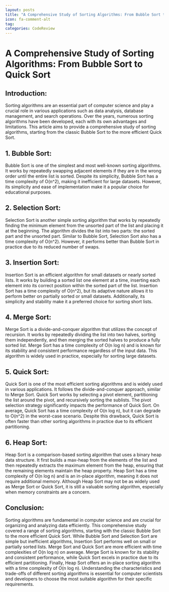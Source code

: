 ```yaml
---
layout: posts
title: "A Comprehensive Study of Sorting Algorithms: From Bubble Sort to Quick Sort"
icon: fa-comment-alt
tag:      
categories: CodeReview
---
```



# A Comprehensive Study of Sorting Algorithms: From Bubble Sort to Quick Sort

## Introduction:

Sorting algorithms are an essential part of computer science and play a crucial role in various applications such as data analysis, database management, and search operations. Over the years, numerous sorting algorithms have been developed, each with its own advantages and limitations. This article aims to provide a comprehensive study of sorting algorithms, starting from the classic Bubble Sort to the more efficient Quick Sort.

## 1. Bubble Sort:

Bubble Sort is one of the simplest and most well-known sorting algorithms. It works by repeatedly swapping adjacent elements if they are in the wrong order until the entire list is sorted. Despite its simplicity, Bubble Sort has a time complexity of O(n^2), making it inefficient for large datasets. However, its simplicity and ease of implementation make it a popular choice for educational purposes.

## 2. Selection Sort:

Selection Sort is another simple sorting algorithm that works by repeatedly finding the minimum element from the unsorted part of the list and placing it at the beginning. The algorithm divides the list into two parts: the sorted part and the unsorted part. Similar to Bubble Sort, Selection Sort also has a time complexity of O(n^2). However, it performs better than Bubble Sort in practice due to its reduced number of swaps.

## 3. Insertion Sort:

Insertion Sort is an efficient algorithm for small datasets or nearly sorted lists. It works by building a sorted list one element at a time, inserting each element into its correct position within the sorted part of the list. Insertion Sort has a time complexity of O(n^2), but its adaptive nature allows it to perform better on partially sorted or small datasets. Additionally, its simplicity and stability make it a preferred choice for sorting short lists.

## 4. Merge Sort:

Merge Sort is a divide-and-conquer algorithm that utilizes the concept of recursion. It works by repeatedly dividing the list into two halves, sorting them independently, and then merging the sorted halves to produce a fully sorted list. Merge Sort has a time complexity of O(n log n) and is known for its stability and consistent performance regardless of the input data. This algorithm is widely used in practice, especially for sorting large datasets.

## 5. Quick Sort:

Quick Sort is one of the most efficient sorting algorithms and is widely used in various applications. It follows the divide-and-conquer approach, similar to Merge Sort. Quick Sort works by selecting a pivot element, partitioning the list around the pivot, and recursively sorting the sublists. The pivot selection strategy significantly impacts the performance of Quick Sort. On average, Quick Sort has a time complexity of O(n log n), but it can degrade to O(n^2) in the worst-case scenario. Despite this drawback, Quick Sort is often faster than other sorting algorithms in practice due to its efficient partitioning.

## 6. Heap Sort:

Heap Sort is a comparison-based sorting algorithm that uses a binary heap data structure. It first builds a max-heap from the elements of the list and then repeatedly extracts the maximum element from the heap, ensuring that the remaining elements maintain the heap property. Heap Sort has a time complexity of O(n log n) and is an in-place algorithm, meaning it does not require additional memory. Although Heap Sort may not be as widely used as Merge Sort or Quick Sort, it is still a valuable sorting algorithm, especially when memory constraints are a concern.

## Conclusion:

Sorting algorithms are fundamental in computer science and are crucial for organizing and analyzing data efficiently. This comprehensive study covered a range of sorting algorithms, starting with the classic Bubble Sort to the more efficient Quick Sort. While Bubble Sort and Selection Sort are simple but inefficient algorithms, Insertion Sort performs well on small or partially sorted lists. Merge Sort and Quick Sort are more efficient with time complexities of O(n log n) on average. Merge Sort is known for its stability and consistent performance, while Quick Sort excels in practice due to its efficient partitioning. Finally, Heap Sort offers an in-place sorting algorithm with a time complexity of O(n log n). Understanding the characteristics and trade-offs of different sorting algorithms is essential for computer scientists and developers to choose the most suitable algorithm for their specific requirements.